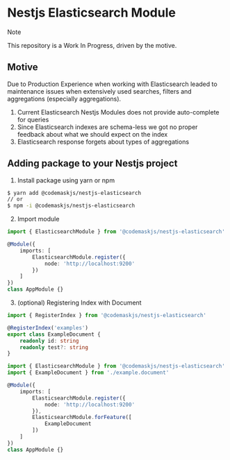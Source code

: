 # Nestjs Elasticsearch Module

> [!NOTE]  
> This repository is a Work In Progress, driven by the motive.

## Motive

Due to Production Experience when working with Elasticsearch leaded to maintenance issues when extensively used searches, filters and aggregations (especially aggregations).

1. Current Elasticsearch Nestjs Modules does not provide auto-complete for queries
2. Since Elasticsearch indexes are schema-less we got no proper feedback about what we should expect on the index
3. Elasticsearch response forgets about types of aggregations

## Adding package to your Nestjs project

1. Install package using yarn or npm

```bash
$ yarn add @codemaskjs/nestjs-elasticsearch
// or
$ npm -i @codemaskjs/nestjs-elasticsearch
```
2. Import module

```typescript
import { ElasticsearchModule } from '@codemaskjs/nestjs-elasticsearch'

@Module({
    imports: [
        ElasticsearchModule.register({
            node: 'http://localhost:9200'
        })
    ]
})
class AppModule {}
```

3. (optional) Registering Index with Document

```typescript
import { RegisterIndex } from '@codemaskjs/nestjs-elasticsearch'

@RegisterIndex('examples')
export class ExampleDocument {
    readonly id: string
    readonly test?: string
}
```

```typescript
import { ElasticsearchModule } from '@codemaskjs/nestjs-elasticsearch'
import { ExampleDocument } from './example.document'

@Module({
    imports: [
        ElasticsearchModule.register({
            node: 'http://localhost:9200'
        }),
        ElasticsearchModule.forFeature([
            ExampleDocument
        ])
    ]
})
class AppModule {}
```
